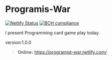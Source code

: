 # Programis-War
[![Netlify Status](https://api.netlify.com/api/v1/badges/3928229a-0fa6-49c1-b338-83614f1cfe10/deploy-status)](https://app.netlify.com/sites/programist-war/deploys)
[![BCH compliance](https://bettercodehub.com/edge/badge/mickuki112/Programist-War?branch=master)](https://bettercodehub.com/)


I present Programming card game play today.

version:1.0.0
> **Online:** https://programist-war.netlify.com/
